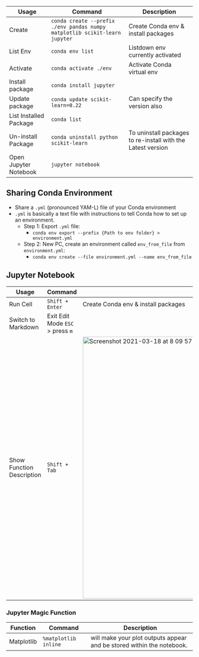 
| Usage              |  Command                           | Description     |
| -------------------| ---------------------------------- | ----------------|
| Create             |`conda create --prefix ./env pandas numpy matplotlib scikit-learn jupyter`| Create Conda env  & install packages |
| List Env           | `conda env list`                   |  Listdown env currently activated  |
| Activate           | `conda activate ./env`             |  Activate Conda virtual env |
| Install package    | `conda install jupyter`            | |
| Update package     | `conda update scikit-learn=0.22`   | Can specify the version also |
| List Installed Package | `conda list`||
| Un-install Package     | `conda uninstall python scikit-learn`| To uninstall packages to re-install with the Latest version|
| Open Jupyter Notebook  | `jupyter notebook`||


## Sharing Conda Environment
- Share a `.yml` (pronounced YAM-L) file of your Conda environment
- `.yml` is basically a text file with instructions to tell Conda how to set up an environment.
  - Step 1: Export `.yml` file: 
    - `conda env export --prefix {Path to env folder} > environment.yml`
  - Step 2: New PC, create  an environment called `env_from_file` from `environment.yml`:
    -   `conda env create --file environment.yml --name env_from_file`

## Jupyter Notebook
| Usage              |  Command                           | Description     |
| -------------------| ---------------------------------- | ----------------|
| Run Cell           |`Shift + Enter`| Create Conda env  & install packages |
| Switch to Markdown | Exit Edit Mode `ESC` > press `m` | |
| Show Function Description | `Shift + Tab`|<img width="707" alt="Screenshot 2021-03-18 at 8 09 57 AM" src="https://user-images.githubusercontent.com/64508435/111554485-694ca280-87c1-11eb-9fb2-3fc946bc332b.png">|

### Jupyter Magic Function
| Function           |  Command                           | Description     |
| -------------------| ---------------------------------- | ----------------|
| Matplotlib         | `%matplotlib inline`               | will make your plot outputs appear and be stored within the notebook. |
